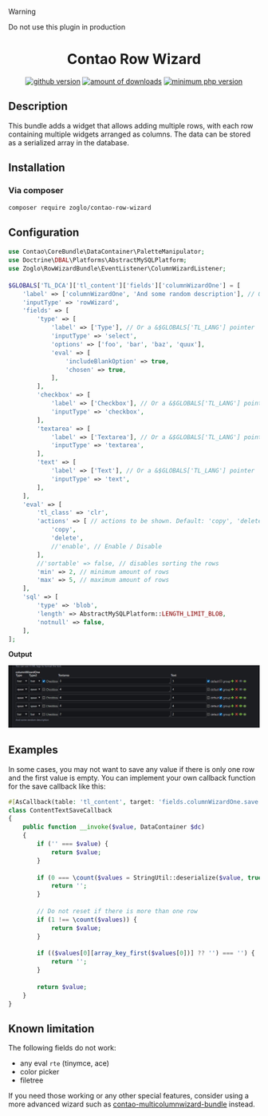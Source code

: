 > [!WARNING]
> Do not use this plugin in production

<h1 align="center">Contao Row Wizard</h1>
<p align="center">
    <a href="https://github.com/zoglo/contao-row-wizard"><img src="https://img.shields.io/github/v/release/zoglo/contao-row-wizard" alt="github version"/></a>
    <a href="https://packagist.org/packages/zoglo/contao-row-wizard"><img src="https://img.shields.io/packagist/dt/zoglo/contao-row-wizard?color=f47c00" alt="amount of downloads"/></a>
    <a href="https://packagist.org/packages/zoglo/contao-row-wizard"><img src="https://img.shields.io/packagist/dependency-v/zoglo/contao-row-wizard/php?color=474A8A" alt="minimum php version"></a>
</p>

## Description

This bundle adds a widget that allows adding multiple rows, with each row containing multiple widgets arranged as columns. The data can be stored as a serialized array in the database.

## Installation

### Via composer

```
composer require zoglo/contao-row-wizard
```

## Configuration

```php
use Contao\CoreBundle\DataContainer\PaletteManipulator;
use Doctrine\DBAL\Platforms\AbstractMySQLPlatform;
use Zoglo\RowWizardBundle\EventListener\ColumnWizardListener;

$GLOBALS['TL_DCA']['tl_content']['fields']['columnWizardOne'] = [
    'label' => ['columnWizardOne', 'And some random description'], // Or a &$GLOBALS['TL_LANG'] pointer
    'inputType' => 'rowWizard',
    'fields' => [
        'type' => [
            'label' => ['Type'], // Or a &$GLOBALS['TL_LANG'] pointer
            'inputType' => 'select',
            'options' => ['foo', 'bar', 'baz', 'quux'],
            'eval' => [
                'includeBlankOption' => true,
                'chosen' => true,
            ],
        ],
        'checkbox' => [
            'label' => ['Checkbox'], // Or a &$GLOBALS['TL_LANG'] pointer
            'inputType' => 'checkbox',
        ],
        'textarea' => [
            'label' => ['Textarea'], // Or a &$GLOBALS['TL_LANG'] pointer
            'inputType' => 'textarea',
        ],
        'text' => [
            'label' => ['Text'], // Or a &$GLOBALS['TL_LANG'] pointer
            'inputType' => 'text',
        ],
    ],
    'eval' => [
        'tl_class' => 'clr',
        'actions' => [ // actions to be shown. Default: 'copy', 'delete' // 'edit' does not work yet
            'copy',
            'delete',
            //'enable', // Enable / Disable
        ],
        //'sortable' => false, // disables sorting the rows
        'min' => 2, // minimum amount of rows
        'max' => 5, // maximum amount of rows
    ],
    'sql' => [
        'type' => 'blob',
        'length' => AbstractMySQLPlatform::LENGTH_LIMIT_BLOB,
        'notnull' => false,
    ],
];

```

**Output**

![Rendered example of the row wizard based on the configuration](/docs/images/rowWizard.jpg)

## Examples

In some cases, you may not want to save any value if there is only one row and the first value is empty.
You can implement your own callback function for the save callback like this:

```php
#[AsCallback(table: 'tl_content', target: 'fields.columnWizardOne.save')]
class ContentTextSaveCallback
{
    public function __invoke($value, DataContainer $dc)
    {
        if ('' === $value) {
            return $value;
        }

        if (0 === \count($values = StringUtil::deserialize($value, true))) {
            return '';
        }

        // Do not reset if there is more than one row
        if (1 !== \count($values)) {
            return $value;
        }

        if (($values[0][array_key_first($values[0])] ?? '') === '') {
            return '';
        }

        return $value;
    }
}
```

## Known limitation

The following fields do not work:

- any eval `rte` (tinymce, ace)
- color picker
- filetree

If you need those working or any other special features, consider using a more advanced wizard such as [contao-multicolumnwizard-bundle](https://github.com/menatwork/contao-multicolumnwizard-bundle) instead.

